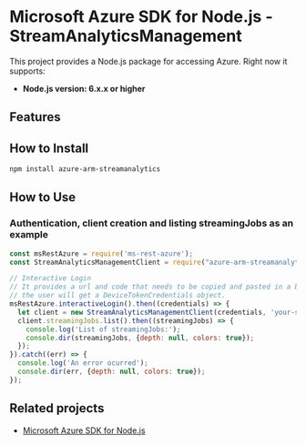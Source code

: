 # Microsoft Azure SDK for Node.js - StreamAnalyticsManagement

This project provides a Node.js package for accessing Azure. Right now it supports:
- **Node.js version: 6.x.x or higher**

## Features


## How to Install

```bash
npm install azure-arm-streamanalytics
```

## How to Use

### Authentication, client creation and listing streamingJobs as an example

 ```javascript
 const msRestAzure = require('ms-rest-azure');
 const StreamAnalyticsManagementClient = require("azure-arm-streamanalytics");
 
 // Interactive Login
 // It provides a url and code that needs to be copied and pasted in a browser and authenticated over there. If successful, 
 // the user will get a DeviceTokenCredentials object.
 msRestAzure.interactiveLogin().then((credentials) => {
   let client = new StreamAnalyticsManagementClient(credentials, 'your-subscription-id');
   client.streamingJobs.list().then((streamingJobs) => {
     console.log('List of streamingJobs:');
     console.dir(streamingJobs, {depth: null, colors: true});
   });
 }).catch((err) => {
   console.log('An error ocurred');
   console.dir(err, {depth: null, colors: true});
 });
```

## Related projects

- [Microsoft Azure SDK for Node.js](https://github.com/Azure/azure-sdk-for-node)
